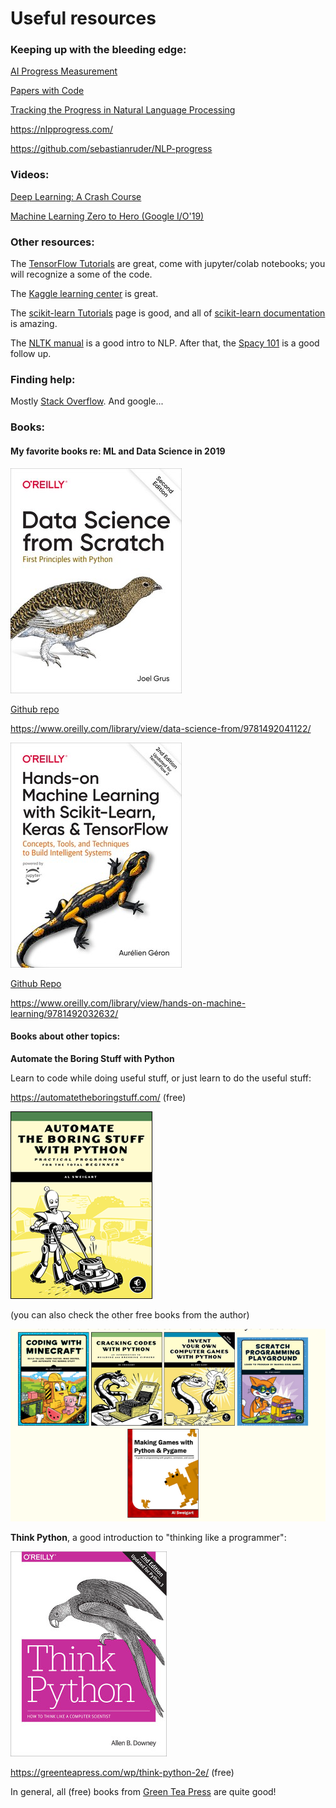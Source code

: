 # Useful resources

### Keeping up with the bleeding edge:

[AI Progress Measurement](https://www.eff.org/ai/metrics)

[Papers with Code](https://paperswithcode.com/)

[Tracking the Progress in Natural Language Processing](https://ruder.io/tracking-progress-nlp/)

https://nlpprogress.com/

https://github.com/sebastianruder/NLP-progress

### Videos:

[Deep Learning: A Crash Course](https://www.youtube.com/watch?v=r0Ogt-q956I&t=1868s)

[Machine Learning Zero to Hero (Google I/O'19)](https://www.youtube.com/watch?v=VwVg9jCtqaU)

### Other resources:

The [TensorFlow Tutorials](https://www.tensorflow.org/tutorials) are great, come with jupyter/colab notebooks; you will recognize a some of the code.

The [Kaggle learning center](https://www.kaggle.com/learn/overview) is great.

The [scikit-learn Tutorials](https://scikit-learn.org/stable/tutorial/index.html) page is good, and all of [scikit-learn documentation](https://scikit-learn.org/stable/user_guide.html) is amazing.

The [NLTK manual](https://www.nltk.org/book/) is a good intro to NLP. After that, the [Spacy 101](https://spacy.io/usage/spacy-101) is a good follow up.

### Finding help:

Mostly [Stack Overflow](https://stackoverflow.com/). And google...


### Books:

#### My favorite books re: ML and Data Science in 2019

![dd8b88e683eb3e2ebf5666cb2cd95018.png](img/ds-from-scratch.png)

[Github repo](https://github.com/joelgrus/data-science-from-scratch)

https://www.oreilly.com/library/view/data-science-from/9781492041122/

![fc9b5f4499dc3aecc5870ab9cbaab43f.png](img/handson.png)

[Github Repo](https://github.com/ageron/handson-ml2)

https://www.oreilly.com/library/view/hands-on-machine-learning/9781492032632/

#### Books about other topics:

**Automate the Boring Stuff with Python**

Learn to code while doing useful stuff, or just learn to do the useful stuff:

https://automatetheboringstuff.com/ (free)

![automate.png](img/automate.png)

(you can also check the other free books from the author)

![other books.png](img/other-books.png)


**Think Python**, a good introduction to "thinking like a programmer": 

![think-p.png](img/think-p.png)

https://greenteapress.com/wp/think-python-2e/ (free)

In general, all (free) books from [Green Tea Press](https://greenteapress.com/) are quite good!









